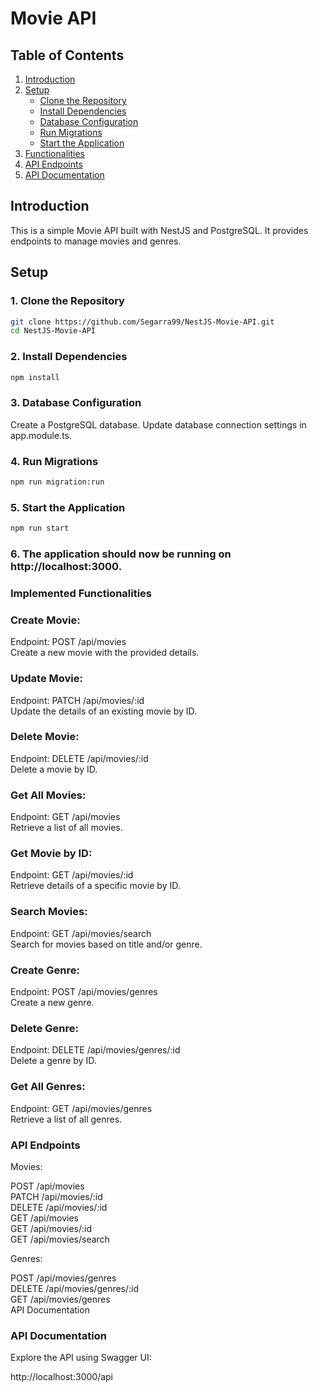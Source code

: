 # Movie API

## Table of Contents
1. [Introduction](#introduction)
2. [Setup](#setup)
    - [Clone the Repository](#1-clone-the-repository)
    - [Install Dependencies](#2-install-dependencies)
    - [Database Configuration](#3-database-configuration)
    - [Run Migrations](#4-run-migrations)
    - [Start the Application](#5-start-the-application)
3. [Functionalities](#functionalities)
4. [API Endpoints](#api-endpoints)
5. [API Documentation](#api-documentation)

## Introduction
This is a simple Movie API built with NestJS and PostgreSQL. It provides endpoints to manage movies and genres.

## Setup

### 1. Clone the Repository
```bash
git clone https://github.com/Segarra99/NestJS-Movie-API.git
cd NestJS-Movie-API
```

### 2. Install Dependencies
```bash
npm install
```

### 3. Database Configuration
Create a PostgreSQL database.
Update database connection settings in app.module.ts.

### 4. Run Migrations
```bash
npm run migration:run
```

### 5. Start the Application
```bash
npm run start
```

### 6. The application should now be running on http://localhost:3000.


### Implemented Functionalities

### Create Movie:

Endpoint: POST /api/movies\
Create a new movie with the provided details.

### Update Movie:

Endpoint: PATCH /api/movies/:id\
Update the details of an existing movie by ID.

### Delete Movie:

Endpoint: DELETE /api/movies/:id\
Delete a movie by ID.

### Get All Movies:

Endpoint: GET /api/movies\
Retrieve a list of all movies.

### Get Movie by ID:

Endpoint: GET /api/movies/:id\
Retrieve details of a specific movie by ID.

### Search Movies:

Endpoint: GET /api/movies/search\
Search for movies based on title and/or genre.

### Create Genre:

Endpoint: POST /api/movies/genres\
Create a new genre.

### Delete Genre:

Endpoint: DELETE /api/movies/genres/:id\
Delete a genre by ID.

### Get All Genres:

Endpoint: GET /api/movies/genres\
Retrieve a list of all genres.

### API Endpoints
Movies:

POST /api/movies\
PATCH /api/movies/:id\
DELETE /api/movies/:id\
GET /api/movies\
GET /api/movies/:id\
GET /api/movies/search

Genres:

POST /api/movies/genres\
DELETE /api/movies/genres/:id\
GET /api/movies/genres\
API Documentation

### API Documentation
Explore the API using Swagger UI:

http://localhost:3000/api
